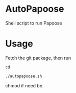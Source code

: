 # AutoPapoose
Shell script to run Papoose
# Usage 
Fetch the git package, then run 


`cd`

`./autopapoose.sh`

chmod if need be. 
